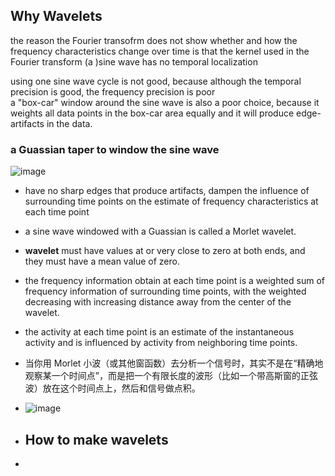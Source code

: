 ## Why Wavelets 

the reason the Fourier transofrm does not show whether and how the frequency characteristics change over time is that the kernel used in the Fourier transform (a )sine wave 
has no temporal localization <br> 

using one sine wave cycle  is not good, because although the temporal precision is good, the frequency precision is poor <br> 
a "box-car" window around the sine wave is also a poor choice, because it weights all data points in the box-car area equally and it  will produce edge-artifacts in the data. <br> 

### a Guassian taper to window the sine wave 

![image](https://github.com/user-attachments/assets/c6203873-183b-4e01-8a1d-16995f1293b0)

* have no sharp edges that produce artifacts, dampen the influence of surrounding time points on the estimate of frequency characteristics at each time point <br>
* a sine wave windowed with a Guassian is called a Morlet wavelet. <br>

* **wavelet** must have values at or very close to zero at both ends, and they must have a mean value of zero. <br>
* the frequency information obtain at each time point is a weighted sum of frequency information of surrounding time points, with the weighted decreasing with increasing distance away from the center of the wavelet. <br>
* the activity at each time point is an estimate of the instantaneous activity and is influenced by activity from neighboring time points. <br>
* 当你用 Morlet 小波（或其他窗函数）去分析一个信号时，其实不是在“精确地观察某一个时间点”，而是把一个有限长度的波形（比如一个带高斯窗的正弦波）放在这个时间点上，然后和信号做点积。<br>
* ![image](https://github.com/user-attachments/assets/feac8df9-b0fc-42b6-9e1e-c23c0e54f500)

* ## How to make wavelets
* 
